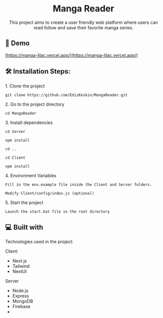 <h1 align="center" id="title">Manga Reader</h1>

<p align="center" id="description">This project aims to create a user friendly web platform where users can read follow and save their favorite manga series.</p>

<h2>🚀 Demo</h2>

[https://manga-lilac.vercel.app/](https://manga-lilac.vercel.app/)

<h2>🛠️ Installation Steps:</h2>

<p>1. Clone the project</p>

```
git clone https://github.com/EdizKeskin/MangaReader.git
```

<p>2. Go to the project directory</p>

```
cd MangaReader
```

<p>3. Install dependencies</p>

```
cd Server

npm install

cd ..

cd Client

npm install
```

<p>4. Environment Variables</p>

```
Fill in the env.example file inside the Client and Server folders.

Modify Client/config/index.js (optional)
```

<p>5. Start the project</p>

```
Launch the start.bat file in the root directory
```

<h2>💻 Built with</h2>

Technologies used in the project:

Client:

- Next.js
- Tailwind
- NextUI

Server

- Node.js
- Express
- MongoDB
- Firebase
-
